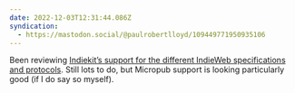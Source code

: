 ```yaml
---
date: 2022-12-03T12:31:44.086Z
syndication:
  - https://mastodon.social/@paulrobertlloyd/109449771950935106
---
```


Been reviewing [Indiekit’s support for the different IndieWeb specifications and protocols](https://getindiekit.com/specifications). Still lots to do, but Micropub support is looking particularly good (if I do say so myself).
